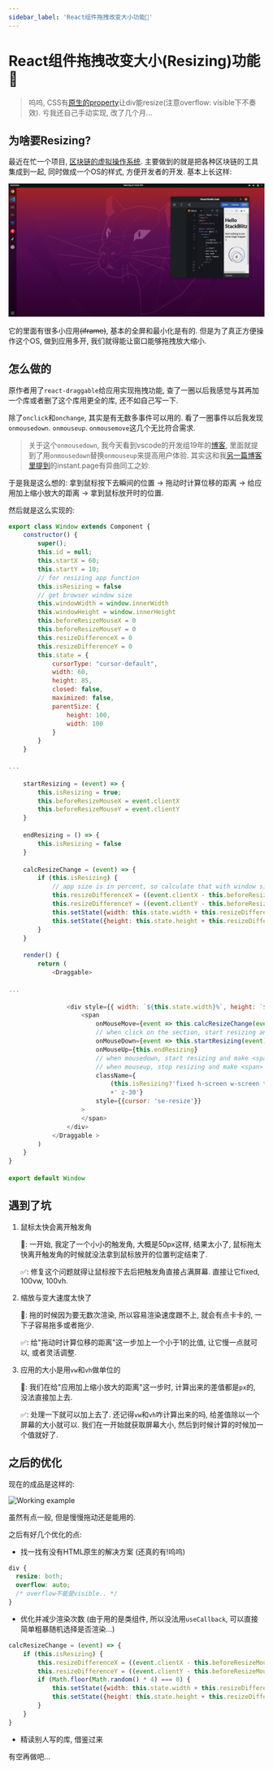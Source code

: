 ```yaml
---
sidebar_label: 'React组件拖拽改变大小功能🤗'
---
```


# React组件拖拽改变大小(Resizing)功能🤗

> 呜呜, CSS有[原生的property](https://www.w3schools.com/cssref/css3_pr_resize.asp)让div能resize(注意overflow: visible下不奏效). 亏我还自己手动实现, 改了几个月...

## 为啥要Resizing?

最近在忙一个项目, [区块链的虚拟操作系统](https://github.com/WeLightProject/WeLightBlockchainOS). 主要做到的就是把各种区块链的工具集成到一起, 同时做成一个OS的样式, 方便开发者的开发. 基本上长这样:

![WeLightBlockchainOS](/img/draggable/os.png)

它的里面有很多小应用~~(iframe)~~, 基本的全屏和最小化是有的. 但是为了真正方便操作这个OS, 做到应用多开, 我们就得能让窗口能够拖拽放大缩小.

## 怎么做的

原作者用了`react-draggable`给应用实现拖拽功能, 查了一圈以后我感觉与其再加一个库或者删了这个库用更全的库, 还不如自己写一下.

除了`onclick`和`onchange`, 其实是有无数多事件可以用的. 看了一圈事件以后我发现`onmousedown`. `onmouseup`. `onmousemove`这几个无比符合需求.

> 关于这个`onmousedown`, 我今天看到vscode的开发组19年的[博客](https://fed.taobao.org/blog/taofed/do71ct/wpsf10), 里面就提到了用`onmousedown`替换`onmouseup`来提高用户体验. 其实这和我[另一篇博客里提到](https://blog.suningyao.com/docs/Frontend/instant-page)的instant.page有异曲同工之妙.

于是我是这么想的: 拿到鼠标按下去瞬间的位置 -> 拖动时计算位移的距离 -> 给应用加上缩小放大的距离 -> 拿到鼠标放开时的位置.

然后就是这么实现的:

```javascript
export class Window extends Component {
    constructor() {
        super();
        this.id = null;
        this.startX = 60;
        this.startY = 10;
        // for resizing app function
        this.isResizing = false
        // get browser window size
        this.windowWidth = window.innerWidth
        this.windowHeight = window.innerHeight
        this.beforeResizeMouseX = 0
        this.beforeResizeMouseY = 0
        this.resizeDifferenceX = 0
        this.resizeDifferenceY = 0
        this.state = {
            cursorType: "cursor-default",
            width: 60,
            height: 85,
            closed: false,
            maximized: false,
            parentSize: {
                height: 100,
                width: 100
            }
        }
    }

...

    startResizing = (event) => {
        this.isResizing = true;
        this.beforeResizeMouseX = event.clientX
        this.beforeResizeMouseY = event.clientY
    }

    endResizing = () => {
        this.isResizing = false
    }

    calcResizeChange = (event) => {
        if (this.isResizing) {
            // app size is in percent, so calculate that with window size and multiply a number to make resizing more smooth.
            this.resizeDifferenceX = ((event.clientX - this.beforeResizeMouseX)/this.windowWidth) * 0.8
            this.resizeDifferenceY = ((event.clientY - this.beforeResizeMouseY)/this.windowHeight) * 0.8
            this.setState({width: this.state.width + this.resizeDifferenceX})
            this.setState({height: this.state.height + this.resizeDifferenceY})
        }
    }

    render() {
        return (
            <Draggable>

...

                <div style={{ width: `${this.state.width}%`, height: `${this.state.height}%` }}>
                    <span
                        onMouseMove={event => this.calcResizeChange(event)}
                        // when click on the section, start resizing and get initial mouse position.
                        onMouseDown={event => this.startResizing(event)}
                        onMouseUp={this.endResizing}
                        // when mousedown, start resizing and make <span> cover the whole window.
                        // when mouseup, stop resizing and make <span> back to smaller size.
                        className={
                            (this.isResizing?'fixed h-screen w-screen top-0 left-0 opacity-0':'bottom-0 right-0 w-3.5 h-3.5 absolute')
                            +' z-30'}
                        style={{cursor: 'se-resize'}}
                    >
                    </span>
                </div>
            </Draggable >
        )
    }
}

export default Window
```

## 遇到了坑

1. 鼠标太快会离开触发角

    🐛: 一开始, 我定了一个小小的触发角, 大概是50px这样, 结果太小了, 鼠标拖太快离开触发角的时候就没法拿到鼠标放开的位置判定结束了.

    ✅: 修复这个问题就得让鼠标按下去后把触发角直接占满屏幕. 直接让它fixed, 100vw, 100vh.

2. 缩放与变大速度太快了

    🐛: 拖的时候因为要无数次渲染, 所以容易渲染速度跟不上, 就会有点卡卡的, 一下子容易拖多或者拖少.

    ✅: 给"拖动时计算位移的距离"这一步加上一个小于1的比值, 让它慢一点就可以, 或者灵活调整.

3. 应用的大小是用`vw`和`vh`做单位的

    🐛: 我们在给"应用加上缩小放大的距离"这一步时, 计算出来的差值都是`px`的, 没法直接加上去.

    ✅: 处理一下就可以加上去了. 还记得`vw`和`vh`咋计算出来的吗, 给差值除以一个屏幕的大小就可以. 我们在一开始就获取屏幕大小, 然后到时候计算的时候加一个值就好了.

## 之后的优化

现在的成品是这样的:

![Working example](/img/draggable/resize.gif)

虽然有点一般, 但是慢慢拖动还是能用的.

之后有好几个优化的点:

- 找一找有没有HTML原生的解决方案 (还真的有!呜呜)

```CSS
div {
  resize: both;
  overflow: auto;
  /* overflow不能是visible.. */
}
```

- 优化并减少渲染次数 (由于用的是类组件, 所以没法用`useCallback`, 可以直接简单粗暴随机选择是否渲染...)

```javascript
calcResizeChange = (event) => {
    if (this.isResizing) {
        this.resizeDifferenceX = ((event.clientX - this.beforeResizeMouseX)/this.windowWidth) * 0.8
        this.resizeDifferenceY = ((event.clientY - this.beforeResizeMouseY)/this.windowHeight) * 0.8
        if (Math.floor(Math.random() * 4) === 0) {
            this.setState({width: this.state.width + this.resizeDifferenceX})
            this.setState({height: this.state.height + this.resizeDifferenceY})
        }
    }
}
```

- 精读别人写的库, 借鉴过来

有空再做吧...
